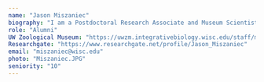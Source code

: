 ```yaml
---
name: "Jason Miszaniec"
biography: "I am a Postdoctoral Research Associate and Museum Scientist affiliated with the Geography Department and the UW Zoological Museum. My research interests are in the long-term human and environmental interactions in Subarctic and Arctic coastal landscapes. Through the study of preserved animal remains from archaeological sites, I aim to reconstruct pre-industrial foodways and past environments. My current research employs saffron cod (*Eleginus gracilis*) ear stones (otoliths) as a proxy for reconstructing sea surface temperatures of the North Bering Sea over the last 2000 years."
role: "Alumni"
UW Zoological Museum: "https://uwzm.integrativebiology.wisc.edu/staff/miszaniec-jason/"
Researchgate: "https://www.researchgate.net/profile/Jason_Miszaniec"
email: "miszaniec@wisc.edu"
photo: "Miszaniec.JPG"
seniority: "10"
---
```


